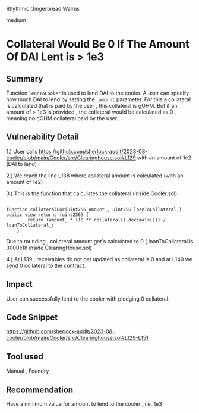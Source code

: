 Rhythmic Gingerbread Walrus

medium

# Collateral Would Be 0 If The Amount Of DAI Lent is > 1e3
## Summary

Function `lendToCooler` is used to lend DAI to the cooler. A user can specify how much DAI to lend by setting the `_amount`
parameter. For this a collateral is calculated that is paid by the user , this collateral is gOHM. But if an amount of > 1e3 is provided
, the collateral would be calculated as 0 , meaning no gOHM collateral paid by the user.

## Vulnerability Detail

1.) User calls https://github.com/sherlock-audit/2023-08-cooler/blob/main/Cooler/src/Clearinghouse.sol#L129 
with an amount of 1e2 (DAI to lend)

2.) We reach the line L138 where collateral amount is calculated (with an amount of 1e2)

3.) This is the function that calculates the collateral (inside Cooler.sol)

```solidity

function collateralFor(uint256 amount_, uint256 loanToCollateral_) public view returns (uint256) {
        return (amount_ * (10 ** collateral().decimals())) / loanToCollateral_;
    }

``` 
Due to rounding , collateral amount get's calculated to 0 ( loanToCollateral is 3000e18 inside ClearingHouse.sol)

4.) At L139  , receivables do not get updated as collateral is 0 and at L140 we send 0 collateral to the contract.


## Impact

User can successfully lend to the cooler with pledging 0 collateral.

## Code Snippet

https://github.com/sherlock-audit/2023-08-cooler/blob/main/Cooler/src/Clearinghouse.sol#L129-L151

## Tool used

Manual , Foundry

## Recommendation

Have a minimum value for amount to lend to the cooler , i.e. 1e3